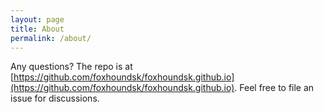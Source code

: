 ```yaml
---
layout: page
title: About
permalink: /about/
---
```


Any questions? The repo is at [https://github.com/foxhoundsk/foxhoundsk.github.io](https://github.com/foxhoundsk/foxhoundsk.github.io). Feel free to file an issue for discussions.

[jekyll-organization]: https://github.com/jekyll
